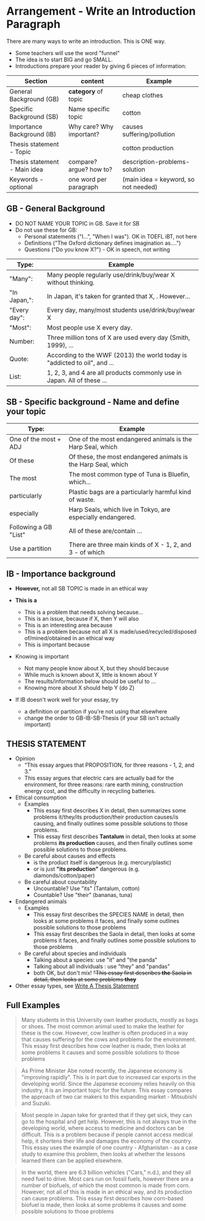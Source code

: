 # Arrangement - Write an Introduction Paragraph
There are many ways to write an introduction. This is ONE way. 

* Some teachers will use the word "funnel"
* The idea is to start BIG and go SMALL. 
* Introductions prepare your reader by giving 6 pieces of information:


|Section                         |content                     |Example |
|--------------------------------|--------------------        |---------------|
|General Background (GB)         | __category__ of topic      |cheap clothes|
|Specific Background (SB)        |Name specific topic         |cotton|
|Importance Background (IB)      |Why care? Why important?    |causes suffering/pollution|  
|Thesis statement - Topic        |                            |cotton production|
|Thesis statement - Main idea    |compare? argue? how to?     |description-problems-solution|
|Keywords - optional             |one word per paragraph      |(main idea = keyword, so not needed)|


## GB - General Background
* DO NOT NAME YOUR TOPIC in GB. Save it for SB
* Do not use these for GB:
    * Personal statements ("I...", "When I was"). OK in TOEFL iBT, not here
    * Definitions ("The Oxford dictionary defines imagination as....")
    * Questions ("Do you know X?") - OK in speech, not writing

|Type:           |Example                                      |
|----------------|--------                                      |
|"Many":         |Many people regularly use/drink/buy/wear X without thinking.|
|"In Japan,":    |In Japan, it's taken for granted that X, . However...|
|"Every day":    |Every day, many/most students use/drink/buy/wear X|
|"Most":         |Most people use X every day.|
|Number:         |Three million tons of X are used every day (Smith, 1999), ...|
|Quote:          |According to the WWF (2013) the world today is "addicted to oil", and ...|
|List:           |1, 2, 3, and 4 are all products commonly use in Japan. All of these ... |
 

## SB - Specific background - Name and define your topic

|Type:                   |Example           |
|------------------------|-------------------|
|One of the most + ADJ   |One of the most endangered animals is the Harp Seal, which|
|Of these                |Of these, the most endangered animals is the Harp Seal, which|
|The most                |The most common type of Tuna is Bluefin, which...|
|particularly            |Plastic bags are a particularly harmful kind of waste.|
|especially              |Harp Seals, which live in Tokyo, are especially endangered.|
|Following a GB "List"   |All of these are/contain ...|
|Use a partition         |There are three main kinds of X - 1, 2, and 3 - of which|

## IB - Importance background

* __However,__ not all SB TOPIC is made in an ethical way
* __This is a__
    * This is a problem that needs solving because...
    * This is an issue, because if X, then Y will also
    * This is an interesting area because
    * This is a problem because not all X is made/used/recycled/disposed of/mined/obtained in an ethical way
    * This is important because
* Knowing is important
    * Not many people know about X, but they should because
    * While much is known about X, little is known about Y
    * The results/information below should be useful to ...
    * Knowing more about X should help Y (do Z)
 
* If IB doesn't work well for your essay, try 
    * a definition or partition if you're not using that elsewhere
    * change the order to GB-IB-SB-Thesis (if your SB isn't actually important)



## THESIS STATEMENT
* Opinion 
    * "This essay argues that PROPOSITION, for three reasons - 1, 2, and 3."
    * This essay argues that electric cars are  actually bad for the environment, for three reasons: rare earth mining, construction energy cost, and the difficulty in recycling batteries. 
* Ethical consumption
    * Examples
        * This essay first describes X in detail, then summarizes some problems it/they/its production/their production causes/is causing, and finally outlines some possible solutions to those problems.
        * This essay first describes __Tantalum__ in detail, then looks at some problems __its production__ causes, and then finally outlines some possible solutions to those problems.
    * Be careful about causes and effects
        * is the product itself is dangerous (e.g. mercury/plastic)
        * or is just __"its production"__ dangerous (e.g. diamonds/cotton/paper)
    * Be careful about countability
        * Uncountable? Use "its" (Tantalum, cotton)
        * Countable? Use "their" (bananas, tuna)
* Endangered animals
    * Examples
        * This essay first describes the SPECIES NAME in detail, then looks at some problems it faces, and finally some outlines possible solutions to those problems
        * This essay first describes the Saola in detail, then looks at some problems it faces, and finally outlines some possible solutions to those problems
    * Be careful about species and individuals
        * Talking about a species: use "it" and "the panda"
        * Talking about all individuals : use "they" and "pandas"
        * both OK, but don't mix! ~~"This essay first describes __the__ Saola in detail, then looks at some problems __they__~~
* Other essay types, see [Write A Thesis Statement](Style-WriteAThesisStatement)


##  Full Examples
> Many students in this University own leather products, mostly as bags or shoes. The most common animal used to make the leather for these is the cow. However, cow leather is often produced in a way that causes suffering for the cows and problems for the environment. This essay first describes how cow leather is made, then looks at some problems it causes and some possible solutions to those problems


> As Prime Minister Abe noted recently, the Japanese economy is "improving rapidly". This is in part due to increased car exports in the developing world. Since the Japanese economy relies heavily on this industry, it is an important topic for the future. This essay compares the approach of two car makers to this expanding market - Mitsubishi and Suzuki. 


> Most people in Japan take for granted that if they get sick, they can go to the hospital and get help. However, this is not always true in the developing world, where access to medicine and doctors can be difficult. This is a problem because if people cannot access medical help, it shortens their life and damages the economy of the country. This essay uses the example of one country - Afghanistan - as a case study to examine this problem, then looks at whether the lessons learned there can be applied elsewhere.


> In the world, there are 6.3 billion vehicles ("Cars," n.d.), and they all need fuel to drive. Most cars run on fossil fuels, however there are a number of biofuels, of which the most common is made from corn. However, not all of this is made in an ethical way, and its production can cause problems. This essay first describes how corn-based biofuel is made, then looks at some problems it causes and some possible solutions to those problems




 